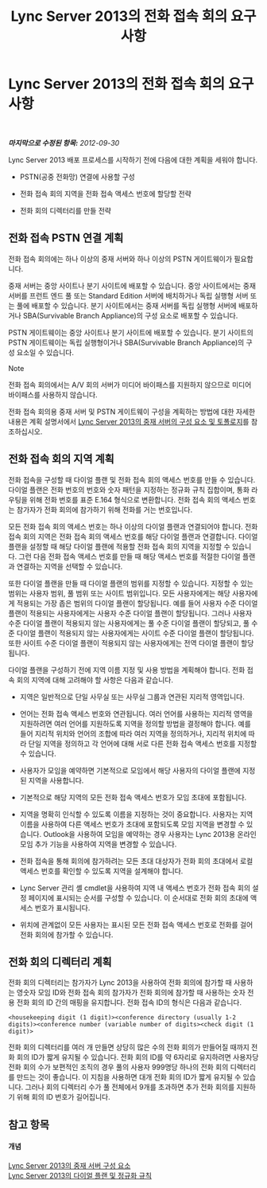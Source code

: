 ﻿---
title: Lync Server 2013의 전화 접속 회의 요구 사항
TOCTitle: Lync Server 2013의 전화 접속 회의 요구 사항
ms:assetid: 9aff949e-3dac-481a-be46-a180c72e8066
ms:mtpsurl: https://technet.microsoft.com/ko-kr/library/Gg398802(v=OCS.15)
ms:contentKeyID: 49304499
ms.date: 08/24/2015
mtps_version: v=OCS.15
ms.translationtype: HT
---

# Lync Server 2013의 전화 접속 회의 요구 사항

 

_**마지막으로 수정된 항목:** 2012-09-30_

Lync Server 2013 배포 프로세스를 시작하기 전에 다음에 대한 계획을 세워야 합니다.

  - PSTN(공중 전화망) 연결에 사용할 구성

  - 전화 접속 회의 지역을 전화 접속 액세스 번호에 할당할 전략

  - 전화 회의 디렉터리를 만들 전략

## 전화 접속 PSTN 연결 계획

전화 접속 회의에는 하나 이상의 중재 서버와 하나 이상의 PSTN 게이트웨이가 필요합니다.

중재 서버는 중앙 사이트나 분기 사이트에 배포할 수 있습니다. 중앙 사이트에서는 중재 서버를 프런트 엔드 풀 또는 Standard Edition 서버에 배치하거나 독립 실행형 서버 또는 풀에 배포할 수 있습니다. 분기 사이트에서는 중재 서버를 독립 실행형 서버에 배포하거나 SBA(Survivable Branch Appliance)의 구성 요소로 배포할 수 있습니다.

PSTN 게이트웨이는 중앙 사이트나 분기 사이트에 배포할 수 있습니다. 분기 사이트의 PSTN 게이트웨이는 독립 실행형이거나 SBA(Survivable Branch Appliance)의 구성 요소일 수 있습니다.


> [!NOTE]
> 전화 접속 회의에서는 A/V 회의 서버가 미디어 바이패스를 지원하지 않으므로 미디어 바이패스를 사용하지 않습니다.



전화 접속 회의용 중재 서버 및 PSTN 게이트웨이 구성을 계획하는 방법에 대한 자세한 내용은 계획 설명서에서 [Lync Server 2013의 중재 서버의 구성 요소 및 토폴로지](lync-server-2013-components-and-topologies-for-mediation-server.md)를 참조하십시오.

## 전화 접속 회의 지역 계획

전화 접속을 구성할 때 다이얼 플랜 및 전화 접속 회의 액세스 번호를 만들 수 있습니다. 다이얼 플랜은 전화 번호의 번호와 숫자 패턴을 지정하는 정규화 규칙 집합이며, 통화 라우팅을 위해 전화 번호를 표준 E.164 형식으로 변환합니다. 전화 접속 회의 액세스 번호는 참가자가 전화 회의에 참가하기 위해 전화를 거는 번호입니다.

모든 전화 접속 회의 액세스 번호는 하나 이상의 다이얼 플랜과 연결되어야 합니다. 전화 접속 회의 지역은 전화 접속 회의 액세스 번호를 해당 다이얼 플랜과 연결합니다. 다이얼 플랜을 설정할 때 해당 다이얼 플랜에 적용할 전화 접속 회의 지역을 지정할 수 있습니다. 그런 다음 전화 접속 액세스 번호를 만들 때 해당 액세스 번호를 적절한 다이얼 플랜과 연결하는 지역을 선택할 수 있습니다.

또한 다이얼 플랜을 만들 때 다이얼 플랜의 범위를 지정할 수 있습니다. 지정할 수 있는 범위는 사용자 범위, 풀 범위 또는 사이트 범위입니다. 모든 사용자에게는 해당 사용자에게 적용되는 가장 좁은 범위의 다이얼 플랜이 할당됩니다. 예를 들어 사용자 수준 다이얼 플랜이 적용되는 사용자에게는 사용자 수준 다이얼 플랜이 할당됩니다. 그러나 사용자 수준 다이얼 플랜이 적용되지 않는 사용자에게는 풀 수준 다이얼 플랜이 할당되고, 풀 수준 다이얼 플랜이 적용되지 않는 사용자에게는 사이트 수준 다이얼 플랜이 할당됩니다. 또한 사이트 수준 다이얼 플랜이 적용되지 않는 사용자에게는 전역 다이얼 플랜이 할당됩니다.

다이얼 플랜을 구성하기 전에 지역 이름 지정 및 사용 방법을 계획해야 합니다. 전화 접속 회의 지역에 대해 고려해야 할 사항은 다음과 같습니다.

  - 지역은 일반적으로 단일 사무실 또는 사무실 그룹과 연관된 지리적 영역입니다.

  - 언어는 전화 접속 액세스 번호와 연관됩니다. 여러 언어를 사용하는 지리적 영역을 지원하려면 여러 언어를 지원하도록 지역을 정의할 방법을 결정해야 합니다. 예를 들어 지리적 위치와 언어의 조합에 따라 여러 지역을 정의하거나, 지리적 위치에 따라 단일 지역을 정의하고 각 언어에 대해 서로 다른 전화 접속 액세스 번호를 지정할 수 있습니다.

  - 사용자가 모임을 예약하면 기본적으로 모임에서 해당 사용자의 다이얼 플랜에 지정된 지역을 사용합니다.

  - 기본적으로 해당 지역의 모든 전화 접속 액세스 번호가 모임 초대에 포함됩니다.

  - 지역을 명확히 인식할 수 있도록 이름을 지정하는 것이 중요합니다. 사용자는 지역 이름을 사용하여 다른 액세스 번호가 초대에 포함되도록 모임 지역을 변경할 수 있습니다. Outlook을 사용하여 모임을 예약하는 경우 사용자는 Lync 2013용 온라인 모임 추가 기능을 사용하여 지역을 변경할 수 있습니다.

  - 전화 접속을 통해 회의에 참가하려는 모든 초대 대상자가 전화 회의 초대에서 로컬 액세스 번호를 확인할 수 있도록 지역을 설계해야 합니다.

  - Lync Server 관리 셸 cmdlet을 사용하여 지역 내 액세스 번호가 전화 접속 회의 설정 페이지에 표시되는 순서를 구성할 수 있습니다. 이 순서대로 전화 회의 초대에 액세스 번호가 표시됩니다.

  - 위치에 관계없이 모든 사용자는 표시된 모든 전화 접속 액세스 번호로 전화를 걸어 전화 회의에 참가할 수 있습니다.

## 전화 회의 디렉터리 계획

전화 회의 디렉터리는 참가자가 Lync 2013을 사용하여 전화 회의에 참가할 때 사용하는 영숫자 모임 ID와 전화 접속 회의 참가자가 전화 회의에 참가할 때 사용하는 숫자 전용 전화 회의 ID 간의 매핑을 유지합니다. 전화 접속 ID의 형식은 다음과 같습니다.

    <housekeeping digit (1 digit)><conference directory (usually 1-2 digits)><conference number (variable number of digits><check digit (1 digit)>

전화 회의 디렉터리를 여러 개 만들면 상당히 많은 수의 전화 회의가 만들어질 때까지 전화 회의 ID가 짧게 유지될 수 있습니다. 전화 회의 ID를 약 6자리로 유지하려면 사용자당 전화 회의 수가 보편적인 조직의 경우 풀의 사용자 999명당 하나의 전화 회의 디렉터리를 만드는 것이 좋습니다. 이 지침을 사용하면 대개 전화 회의 ID가 짧게 유지될 수 있습니다. 그러나 회의 디렉터리 수가 풀 전체에서 9개를 초과하면 추가 전화 회의를 지원하기 위해 회의 ID 번호가 길어집니다.

## 참고 항목

#### 개념

[Lync Server 2013의 중재 서버 구성 요소](lync-server-2013-mediation-server-component.md)  
[Lync Server 2013의 다이얼 플랜 및 정규화 규칙](lync-server-2013-dial-plans-and-normalization-rules.md)

